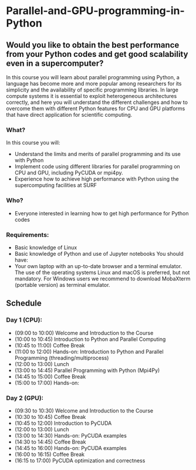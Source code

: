 # Parallel-and-GPU-programming-in-Python

## Would you like to obtain the best performance from your Python codes and get good scalability even in a supercomputer?
In this course you will learn about parallel programming using Python, a language has become more and more popular among researchers for its simplicity and the availability of specific programming libraries. In large compute systems it is essential to exploit heterogeneous architectures correctly, and here you will understand the different challenges and how to overcome them with different Python features for CPU and GPU platforms that have direct application for scientific computing.
### What?
In this course you will:
- Understand the limits and merits of parallel programming and its use with Python
- Implement code using different libraries for parallel programming on CPU and GPU, including PyCUDA or mpi4py.
- Experience how to achieve high performance with Python using the supercomputing facilities at SURF
### Who?
- Everyone interested in learning how to get high performance for Python codes
### Requirements:
- Basic knowledge of Linux
- Basic knowledge of Python and use of Jupyter notebooks
You should have:
- Your own laptop with an up-to-date browser and a terminal emulator. The use of the operating systems Linux and macOS is preferred, but not mandatory. For Windows users we recommend to download MobaXterm (portable version) as terminal emulator.


## Schedule

### Day 1 (CPU):

- (09:00 to 10:00) Welcome and Introduction to the Course
- (10:00 to 10:45) Introduction to Python and Parallel Computing
- (10:45 to 11:00) Coffee Break
- (11:00 to 12:00) Hands-on: Introduction to Python and Parallel Programming (threading/multiprocess)
- (12:00 to 13:00) Lunch
- (13:00 to 14:45) Parallel Programming with Python (Mpi4Py)
- (14:45 to 15:00) Coffee Break
- (15:00 to 17:00) Hands-on:

### Day 2 (GPU):

- (09:30 to 10:30) Welcome and Introduction to the Course
- (10:30 to 10:45) Coffee Break
- (10:45 to 12:00) Introduction to PyCUDA
- (12:00 to 13:00) Lunch
- (13:00 to 14:30) Hands-on: PyCUDA examples
- (14:30 to 14:45) Coffee Break
- (14:45 to 16:00) Hands-on: PyCUDA examples
- (16:00 to 16:15) Coffee Break
- (16:15 to 17:00) PyCUDA optimization and correctness 
